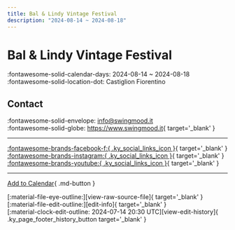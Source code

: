 ```yaml
---
title: Bal & Lindy Vintage Festival
description: "2024-08-14 ~ 2024-08-18"
---
```


# Bal & Lindy Vintage Festival 

:fontawesome-solid-calendar-days: 2024-08-14 ~ 2024-08-18  
:fontawesome-solid-location-dot: Castiglion Fiorentino  

## Contact

:fontawesome-solid-envelope: <info@swingmood.it>  
:fontawesome-solid-globe: <https://www.swingmood.it>{ target='_blank' }  

---

 [:fontawesome-brands-facebook-f:{ .ky_social_links_icon }](https://www.facebook.com/swingmoodpage){ target='_blank' } [:fontawesome-brands-instagram:{ .ky_social_links_icon }](https://instagram.com/swingmood){ target='_blank' } [:fontawesome-brands-youtube:{ .ky_social_links_icon }](https://youtube.com/@swingmood5877){ target='_blank' }

---

[Add to Calendar](https://swing.news/ics/en/2024/it/bal-n-lindy-vintage-festival-2024.ics){ .md-button }

<div class="ky_page_footer" markdown>
<div class="ky_page_footer_trailing" markdown="span">
[:material-file-eye-outline:][view-raw-source-file]{ target='_blank' }
[:material-file-edit-outline:][edit-info]{ target='_blank' }
</div>
<div class="ky_page_footer_leading" markdown="span">
[:material-clock-edit-outline: 2024-07-14 20:30 UTC][view-edit-history]{ .ky_page_footer_history_button target='_blank' }
</div>
</div>

[view-raw-source-file]: https://github.com/swingdance/events/blob/main/2024/it/bal-n-lindy-vintage-festival-2024.json "View Raw Source File"
[edit-info]: https://github.com/swingdance/events/issues/new?assignees=&labels=update+event&projects=&template=03-update_entity.yml&title=%5B2024%2Fit%5D%20Bal%20%26%20Lindy%20Vintage%20Festival&region=it&year=2024&id=bal-n-lindy-vintage-festival-2024&name=Bal%20%26%20Lindy%20Vintage%20Festival&org_id= "Edit Info"

[view-edit-history]: https://github.com/swingdance/events/commits/main/2024/it/bal-n-lindy-vintage-festival-2024.json "View Edit History"

